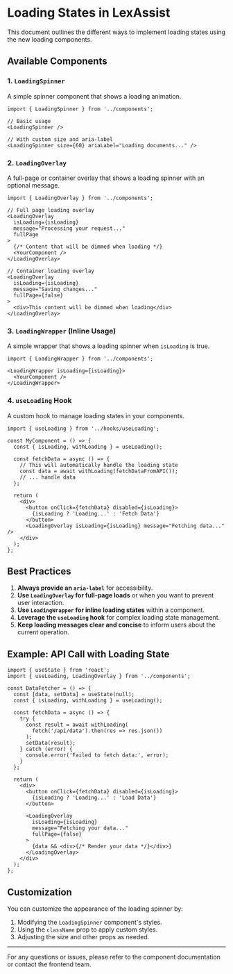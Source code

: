 # Loading States in LexAssist

This document outlines the different ways to implement loading states using the new loading components.

## Available Components

### 1. `LoadingSpinner`

A simple spinner component that shows a loading animation.

```tsx
import { LoadingSpinner } from '../components';

// Basic usage
<LoadingSpinner />

// With custom size and aria-label
<LoadingSpinner size={60} ariaLabel="Loading documents..." />
```

### 2. `LoadingOverlay`

A full-page or container overlay that shows a loading spinner with an optional message.

```tsx
import { LoadingOverlay } from '../components';

// Full page loading overlay
<LoadingOverlay 
  isLoading={isLoading} 
  message="Processing your request..."
  fullPage
>
  {/* Content that will be dimmed when loading */}
  <YourComponent />
</LoadingOverlay>

// Container loading overlay
<LoadingOverlay 
  isLoading={isLoading} 
  message="Saving changes..."
  fullPage={false}
>
  <div>This content will be dimmed when loading</div>
</LoadingOverlay>
```

### 3. `LoadingWrapper` (Inline Usage)

A simple wrapper that shows a loading spinner when `isLoading` is true.

```tsx
import { LoadingWrapper } from '../components';

<LoadingWrapper isLoading={isLoading}>
  <YourComponent />
</LoadingWrapper>
```

### 4. `useLoading` Hook

A custom hook to manage loading states in your components.

```tsx
import { useLoading } from '../hooks/useLoading';

const MyComponent = () => {
  const { isLoading, withLoading } = useLoading();

  const fetchData = async () => {
    // This will automatically handle the loading state
    const data = await withLoading(fetchDataFromAPI());
    // ... handle data
  };

  return (
    <div>
      <button onClick={fetchData} disabled={isLoading}>
        {isLoading ? 'Loading...' : 'Fetch Data'}
      </button>
      <LoadingOverlay isLoading={isLoading} message="Fetching data..." />
    </div>
  );
};
```

## Best Practices

1. **Always provide an `aria-label`** for accessibility.
2. **Use `LoadingOverlay` for full-page loads** or when you want to prevent user interaction.
3. **Use `LoadingWrapper` for inline loading states** within a component.
4. **Leverage the `useLoading` hook** for complex loading state management.
5. **Keep loading messages clear and concise** to inform users about the current operation.

## Example: API Call with Loading State

```tsx
import { useState } from 'react';
import { useLoading, LoadingOverlay } from '../components';

const DataFetcher = () => {
  const [data, setData] = useState(null);
  const { isLoading, withLoading } = useLoading();

  const fetchData = async () => {
    try {
      const result = await withLoading(
        fetch('/api/data').then(res => res.json())
      );
      setData(result);
    } catch (error) {
      console.error('Failed to fetch data:', error);
    }
  };

  return (
    <div>
      <button onClick={fetchData} disabled={isLoading}>
        {isLoading ? 'Loading...' : 'Load Data'}
      </button>
      
      <LoadingOverlay 
        isLoading={isLoading} 
        message="Fetching your data..." 
        fullPage={false}
      >
        {data && <div>{/* Render your data */}</div>}
      </LoadingOverlay>
    </div>
  );
};
```

## Customization

You can customize the appearance of the loading spinner by:

1. Modifying the `LoadingSpinner` component's styles.
2. Using the `className` prop to apply custom styles.
3. Adjusting the size and other props as needed.

---

For any questions or issues, please refer to the component documentation or contact the frontend team.
